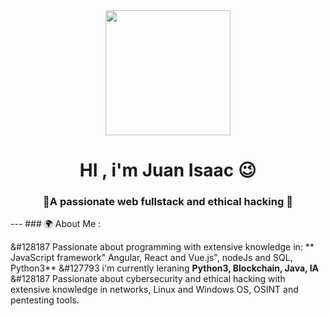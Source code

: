 <div id=" header" align="center">
     <div id=" header" align="center">
        <img src= "https://www.hubpng.com/files/preview/715x587/png-transparent-saint-seiya-libra-cloth-png-saint-seiya-11679443123pbuv2zag2d69eopjcyf6hztzcqgfufpnkkkg10f5noha1vjffdimri3rydgmgaddzknr8osllz7fbyzppyqjr.png" width="200">
     </div>
         </div>
          <h1 align="center">HI , i'm Juan Isaac &#128521 </h1>
         <h3 align="center">  &#128154A passionate web fullstack and ethical hacking  &#128154</h3>
 </div>
---
###  &#127757 About Me :

&#128187 Passionate about programming with extensive knowledge in: ** JavaScript framework" Angular, React and Vue.js", nodeJs and SQL, Python3**
&#127793 i'm currently leraning **Python3, Blockchain, Java, IA**
&#128187 Passionate about cybersecurity and ethical hacking with extensive knowledge in networks, Linux and Windows OS, OSINT and pentesting tools.
